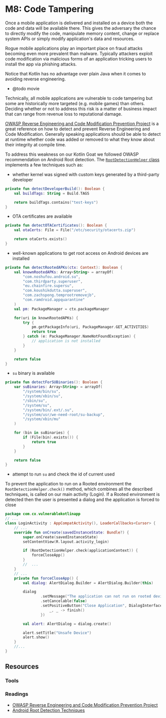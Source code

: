 M8: Code Tampering
==================

Once a mobile application is delivered and installed on a device both the code
and data will be available there. This gives the adversary the chance to
directly modify the code, manipulate memory content, change or replace system
APIs or simply modify application's data and resources.

Rogue mobile applications play an important place on fraud attacks becoming even
more prevalent than malware. Typically attackers exploit code modification via
malicious forms of an application tricking users to install the app via phishing
attacks.

Notice that Kotlin has no advantage over plain Java when it comes to avoiding
reverse engineering.

* @todo movie

Technically, all mobile applications are vulnerable to code tampering but some
are historically more targeted (e.g. mobile games) than others. Deciding whether
or not to address this risk is a matter of business impact that can range from
revenue loss to reputational damage.

[OWASP Reverse Engineering and Code Modification Prevention Project][1] is a
great reference on how to detect and prevent Reverse Engineering and Code
Modification. Generally speaking applications should be able to detect at
runtime whether code was added or removed to what they know about their
integrity at compile time.

To address this weakness on our Kotlin Goat we followed OWASP recommendation on
Android Root detection. The [`RootDetectionHelper` class][3] implements a few
techniques such as:

* whether kernel was signed with custom keys generated by a third-party
  developer
```kotlin
private fun detectDeveloperBuild(): Boolean {
    val buildTags: String = Build.TAGS

    return buildTags.contains("test-keys")
}
```
* OTA certificates are available
```kotlin
private fun detectOTACertificates(): Boolean {
    val otaCerts: File = File("/etc/security/otacerts.zip")

    return otaCerts.exists()
}
```
* well-known applications to get root access on Android devices are installed
```kotlin
private fun detectRootedAPKs(ctx: Context): Boolean {
    val knownRootedAPKs: Array<String> = arrayOf(
        "com.noshufou.android.su",
        "com.thirdparty.superuser",
        "eu.chainfire.supersu",
        "com.koushikdutta.superuser",
        "com.zachspong.temprootremovejb",
        "com.ramdroid.appquarantine"
    )
    val pm: PackageManager = ctx.packageManager

    for(uri in knownRootedAPKs) {
        try {
            pm.getPackageInfo(uri, PackageManager.GET_ACTIVITIES)
            return true
        } catch (e: PackageManager.NameNotFoundException) {
            // application is not installed
        }
    }

    return false
}
```
* `su` binary is available
```kotlin
private fun detectForSUBinaries(): Boolean {
    var suBinaries: Array<String> = arrayOf(
        "/system/bin/su",
        "/system/xbin/su",
        "/sbin/su",
        "/system/su",
        "/system/bin/.ext/.su",
        "/system/usr/we-need-root/su-backup",
        "/system/xbin/mu"
    )

    for (bin in suBinaries) {
        if (File(bin).exists()) {
            return true
        }
    }

    return false
}
```
* attempt to run `su` and check the id of current used

To prevent the application to run on a Rooted environment the
`RootDetectionHelper.check()` method, which combines all the described
techniques, is called on our main activity (Login). If a Rooted environment is
detected then the user is presented a dialog and the application is forced to
close

```kotlin
package com.cx.vulnerablekotlinapp
// ...
class LoginActivity : AppCompatActivity(), LoaderCallbacks<Cursor> {
    // ...
    override fun onCreate(savedInstanceState: Bundle?) {
        super.onCreate(savedInstanceState)
        setContentView(R.layout.activity_login)

        if (RootDetectionHelper.check(applicationContext)) {
            forceCloseApp()
        }
        //  ...
    }
    // ...
    private fun forceCloseApp() {
        val dialog: AlertDialog.Builder = AlertDialog.Builder(this)

        dialog
                .setMessage("The application can not run on rooted devices")
                .setCancelable(false)
                .setPositiveButton("Close Application", DialogInterface.OnClickListener {
                    _, _ -> finish()
                })

        val alert: AlertDialog = dialog.create()

        alert.setTitle("Unsafe Device")
        alert.show()
    }
    //...
}
```

## Resources

### Tools

### Readings

* [OWASP Reverse Engineering and Code Modification Prevention Project][1]
* [Android Root Detection Techniques][2]

[1]: https://www.owasp.org/index.php/OWASP_Reverse_Engineering_and_Code_Modification_Prevention_Project
[2]: https://blog.netspi.com/android-root-detection-techniques/
[3]: https://github.com/Checkmarx/Kotlin-Goat/blob/feature/m8-code-tampering/packages/clients/android/app/src/main/java/com/cx/vulnerablekotlinapp/helpers/RootDetectionHelper.kt
